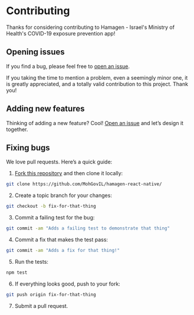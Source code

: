 # Contributing

Thanks for considering contributing to Hamagen - Israel's Ministry of Health's COVID-19 exposure prevention app!

## Opening issues

If you find a bug, please feel free to [open an issue](https://github.com/MohGovIL/hamagen-react-native/issues).

If you taking the time to mention a problem, even a seemingly minor one, it is greatly appreciated, and a totally valid contribution to this project. Thank you!


## Adding new features

Thinking of adding a new feature? Cool! [Open an issue](https://github.com/MohGovIL/hamagen-react-native/issues) and let’s design it together.

## Fixing bugs

We love pull requests. Here’s a quick guide:

1. [Fork this repository](https://github.com/MohGovIL/hamagen-react-native/) and then clone it locally:

  ```bash
  git clone https://github.com/MohGovIL/hamagen-react-native/
  ```

2. Create a topic branch for your changes:

  ```bash
  git checkout -b fix-for-that-thing
  ```
3. Commit a failing test for the bug:

  ```bash
  git commit -am "Adds a failing test to demonstrate that thing"
  ```

4. Commit a fix that makes the test pass:

  ```bash
  git commit -am "Adds a fix for that thing!"
  ```

5. Run the tests:

  ```bash
  npm test
  ```

6. If everything looks good, push to your fork:

  ```bash
  git push origin fix-for-that-thing
  ```

7. Submit a pull request.
